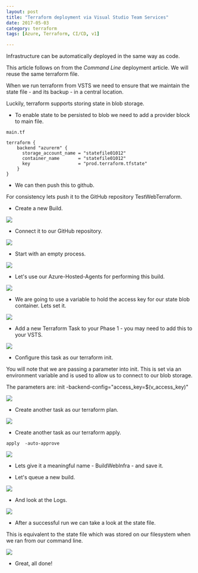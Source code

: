```yaml
---
layout: post
title: "Terraform deployment via Visual Studio Team Services"
date: 2017-05-03
category: terraform
tags: [Azure, Terraform, CI/CD, v1]

---
```

Infrastructure can be automatically deployed in the same way as code.

This article follows on from the *Command Line* deployment article.  We will reuse the same terraform file.

When we run terraform from VSTS we need to ensure that we maintain the state file - and its backup - in a central location.

Luckily, terraform supports storing state in blob storage.

- To enable state to be persisted to blob we need to add a provider block to main file.

~~~~~~
main.tf

terraform {
    backend "azurerm" {
      storage_account_name = "statefile01012"
      container_name       = "statefile01012"
      key                  = "prod.terraform.tfstate"
    }
}
~~~~~~

- We can then push this to github.

For consistency lets push it to the GitHub repository TestWebTerraform.

- Create a new Build.

![](/images/New-IaC-Release-01.png)

- Connect it to our GitHub repository.

![](/images/New-IaC-Release-02.png)

- Start with an empty process.

![](/images/New-IaC-Release-03.png)

- Let's use our Azure-Hosted-Agents for performing this build.

![](/images/New-IaC-Release-04.png)


- We are going to use a variable to hold the access key for our state blob container.  Lets set it.

![](/images/New-IaC-Release-05.png)


- Add a new Terraform Task to your Phase 1 - you may need to add this to your VSTS.

![](/images/New-IaC-Release-06.png)


- Configure this task as our terraform init.

You will note that we are passing a parameter into init.  This is set via an environment variable and is used to allow us to connect to our blob storage.

The parameters are:
init -backend-config="access_key=$(v_access_key)"

![](/images/New-IaC-Release-07.png)


- Create another task as our terraform plan.

![](/images/New-IaC-Release-08.png)

- Create another task as our terraform apply.

~~~~~~
apply  -auto-approve 
~~~~~~

![](/images/New-IaC-Release-09.png)

- Lets give it a meaningful name - BuildWebInfra - and save it.

- Let's queue a new build.

![](/images/New-IaC-Release-10.png)

- And look at the Logs.

![](/images/New-IaC-Release-11.png)

- After a successful run we can take a look at the state file.

This is equivalent to the state file which was stored on our filesystem when we ran from our command line.

![](/images/New-IaC-Release-12.png)

- Great, all done!